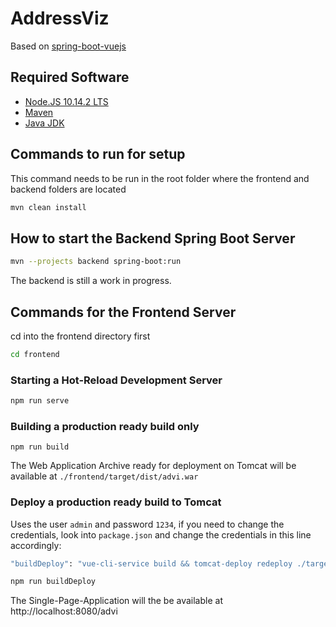 # AddressViz

Based on [spring-boot-vuejs](https://github.com/jonashackt/spring-boot-vuejs)

## Required Software

- [Node.JS 10.14.2 LTS](https://nodejs.org/en/)
- [Maven](https://maven.apache.org/download.cgi)
- [Java JDK](https://www.oracle.com/technetwork/java/javase/downloads/index.html)

## Commands to run for setup
This command needs to be run in the root folder where the frontend and backend folders are located
```bash
mvn clean install
```

## How to start the Backend Spring Boot Server
```bash
mvn --projects backend spring-boot:run
```
The backend is still a work in progress.


## Commands for the Frontend Server
cd into the frontend directory first
```bash
cd frontend
```

### Starting a Hot-Reload Development Server

```bash
npm run serve
```

### Building a production ready build only

```
npm run build
```

The Web Application Archive ready for deployment on Tomcat will be available at `./frontend/target/dist/advi.war`

### Deploy a production ready build to Tomcat

Uses the user `admin` and password `1234`, if you need to change the credentials, look into `package.json` and change the credentials in this line accordingly:
```bash
"buildDeploy": "vue-cli-service build && tomcat-deploy redeploy ./target/dist/advi.war --hostname localhost --port 8080 --login admin --password 1234 --path /advi"
```


```bash
npm run buildDeploy
```

The Single-Page-Application will the be available at http://localhost:8080/advi